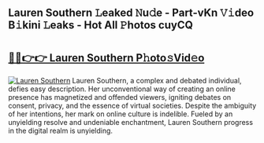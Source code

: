## Lauren Southern 𝙻eaked 𝙽u𝚍e - Part-vKn 𝚅𝚒deo B𝚒kini 𝙻eaks - Hot All 𝙿hotos cuyCQ

# <h2><a href="http://ld13b2.urlbe.top/?page=Lauren+Southern">🔗🔗👉👉 Lauren Southern P𝚑oto𝚜Vid𝚎o</a></h2>

[![Lauren Southern](https://i.imgur.com/eBuTRDB.gif)](http://ld13b2.urlbe.top/?page=Lauren+Southern)
Lauren Southern, a complex and debated individual, defies easy description. Her unconventional way of creating an online presence has magnetized and offended viewers, igniting debates on consent, privacy, and the essence of virtual societies. Despite the ambiguity of her intentions, her mark on online culture is indelible. Fueled by an unyielding resolve and undeniable enchantment, Lauren Southern progress in the digital realm is unyielding.
